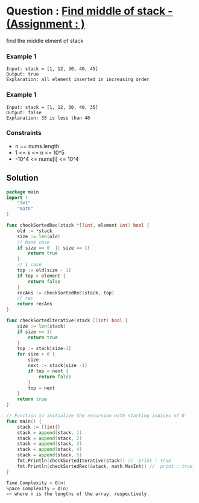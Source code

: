 # Question : [Find middle of stack - (Assignment : )](https://leetcode.com/problems/maximum-average-subarray-i/description/)

find the middle elment of stack

### Example 1

```
Input: stack = [1, 12, 30, 40, 45]
Output: true
Explanation: all element inserted in increasing order

```

### Example 1

```
Input: stack = [1, 12, 30, 40, 35]
Output: false
Explanation: 35 is less than 40

```

### Constraints

-    n == nums.length
-    1 <= k <= n <= 10^5
-    -10^4 <= nums[i] <= 10^4


## Solution

```GO
package main
import (
	"fmt"
	"math"
)

func checkSortedRec(stack *[]int, element int) bool {
	old := *stack
	size := len(old)
	// base case
	if size == 0  || size == 1{
		return true
	}
	// 1 case 
	top := old[size - 1]
	if top > element {
		return false
	}
	recAns := checkSortedRec(stack, top)
	// rec
	return recAns
}

func checkSortedIterative(stack []int) bool {
	size := len(stack)
	if size <= 1{
		return true
	}
	top := stack[size-1]
	for size > 0 {
		size--
		next := stack[size -1]
		if top < next {
			return false
		}
		top = next
	}
	return true
}

// Function to initialize the recursion with starting indices of 0
func main() {
    stack := []int{}
    stack = append(stack, 1)
    stack = append(stack, 2)
    stack = append(stack, 3)
    stack = append(stack, 4)
    stack = append(stack, 5)
    fmt.Println(checkSortedIterative(stack)) //  print : true
	fmt.Println(checkSortedRec(&stack, math.MaxInt)) //  print : true
}

Time Complexity = O(n)
Space Complexity = O(n)
=> where n is the lengths of the array, respectively.
```